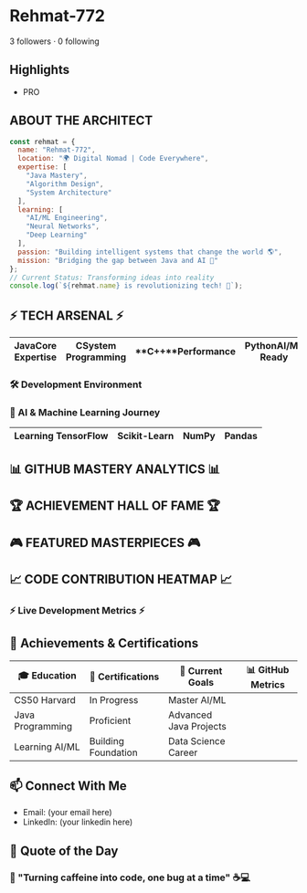 # Rehmat-772

3 followers · 0 following

## Highlights

* PRO

## ABOUT THE ARCHITECT

```js
const rehmat = {
  name: "Rehmat-772",
  location: "🌍 Digital Nomad | Code Everywhere",
  expertise: [
    "Java Mastery",
    "Algorithm Design",
    "System Architecture"
  ],
  learning: [
    "AI/ML Engineering",
    "Neural Networks",
    "Deep Learning"
  ],
  passion: "Building intelligent systems that change the world 🌎",
  mission: "Bridging the gap between Java and AI 🤖"
};
// Current Status: Transforming ideas into reality
console.log(`${rehmat.name} is revolutionizing tech! 🚀`);
```

## ⚡ TECH ARSENAL ⚡

| **Java**Core Expertise | **C**System Programming | **C++**Performance | **Python**AI/ML Ready |
|------------------------|------------------------|--------------------|-----------------------|

### 🛠️ Development Environment

### 🤖 AI & Machine Learning Journey

| Learning TensorFlow | Scikit-Learn | NumPy | Pandas |
|--------------------|--------------|-------|--------|

## 📊 GITHUB MASTERY ANALYTICS 📊

## 🏆 ACHIEVEMENT HALL OF FAME 🏆

## 🎮 FEATURED MASTERPIECES 🎮

## 📈 CODE CONTRIBUTION HEATMAP 📈

### ⚡ Live Development Metrics ⚡

## 🌟 Achievements & Certifications

| 🎓 Education       | 🏅 Certifications  | 🚀 Current Goals      | 📊 GitHub Metrics      |
|--------------------|-------------------|----------------------|------------------------|
| CS50 Harvard       | In Progress       | Master AI/ML         |                        |
| Java Programming   | Proficient        | Advanced Java Projects|                        |
| Learning AI/ML     | Building Foundation| Data Science Career   |                        |

## 📫 Connect With Me

- Email: (your email here)
- LinkedIn: (your linkedin here)

## 💭 Quote of the Day

### 🎯 "Turning caffeine into code, one bug at a time" ☕💻
